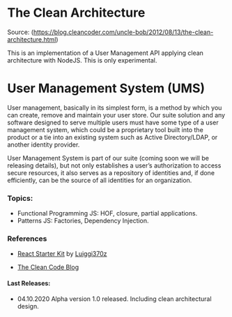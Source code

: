 # The Clean Architecture
Source: (https://blog.cleancoder.com/uncle-bob/2012/08/13/the-clean-architecture.html)

This is an implementation of a User Management API applying clean architecture with NodeJS. This is only experimental.


# User Management System (UMS)

User management, basically in its simplest form, is a method by which you can create, remove and maintain your user store. Our suite solution and any software designed to serve multiple users must have some type of a user management system, which could be a proprietary tool built into the product or a tie into an existing system such as Active Directory/LDAP, or another identity provider.

User Management System is part of our suite (coming soon we will be releasing details), but not only establishes a user’s authorization to access secure resources, it also serves as a repository of identities and, if done efficiently, can be the source of all identities for an organization.

### Topics:
- Functional Programming JS: HOF, closure, partial applications.
- Patterns JS: Factories, Dependency Injection.

### References

- [React Starter Kit](https://github.com/Luiggi370z/react-starter-kit) by [Luiggi370z](https://github.com/Luiggi370z)

- [The Clean Code Blog](https://blog.cleancoder.com/uncle-bob/2012/08/13/the-clean-architecture.html)



#### Last Releases: 

- 04.10.2020 Alpha version 1.0 released. Including clean architectural design.

